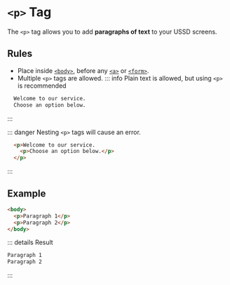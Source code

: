 # `<p>` Tag

The `<p>` tag allows you to add **paragraphs of text** to your USSD screens.

## Rules

- Place inside [`<body>`](./body-tag), before any [`<a>`](./a-tag) or [`<form>`](./form-tag).
- Multiple `<p>` tags are allowed.
::: info
Plain text is allowed, but using `<p>` is recommended

```html
  Welcome to our service.
  Choose an option below.
```

:::

::: danger
Nesting `<p>` tags will cause an error.

```html
  <p>Welcome to our service.
    <p>Choose an option below.</p>
  </p>
```

:::

## Example

```html
<body>
  <p>Paragraph 1</p>
  <p>Paragraph 2</p>
</body>
```

::: details Result

```bash
Paragraph 1
Paragraph 2
```

:::
